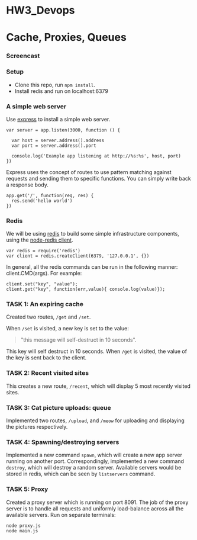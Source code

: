 # HW3_Devops
Cache, Proxies, Queues
=========================

### Screencast


### Setup

* Clone this repo, run `npm install`.
* Install redis and run on localhost:6379

### A simple web server

Use [express](http://expressjs.com/) to install a simple web server.

	var server = app.listen(3000, function () {
	
	  var host = server.address().address
	  var port = server.address().port
	
	  console.log('Example app listening at http://%s:%s', host, port)
	})

Express uses the concept of routes to use pattern matching against requests and sending them to specific functions.  You can simply write back a response body.

	app.get('/', function(req, res) {
	  res.send('hello world')
	})

### Redis

We will be using [redis](http://redis.io/) to build some simple infrastructure components, using the [node-redis client](https://github.com/mranney/node_redis).

	var redis = require('redis')
	var client = redis.createClient(6379, '127.0.0.1', {})

In general, all the redis commands can be run in the following manner: client.CMD(args). For example:

	client.set("key", "value");
	client.get("key", function(err,value){ console.log(value)});

### TASK 1: An expiring cache

Created two routes, `/get` and `/set`.

When `/set` is visited, a new key is set to the value:
> "this message will self-destruct in 10 seconds".

This key will self destruct in 10 seconds.
When `/get` is visited, the value of the key is sent back to the client. 

### TASK 2: Recent visited sites

This creates a new route, `/recent`, which will display 5 most recently visited sites.

### TASK 3: Cat picture uploads: queue

Implemented two routes, `/upload`, and `/meow` for uploading and displaying the pictures respectively.

### TASK 4: Spawning/destroying servers

Implemented a new command `spawn`, which will create a new app server running on another port. Correspondingly, implemented a new command `destroy`, which will destroy a random server. Available servers would be stored in redis, which can be seen by `listservers` command.

### TASK 5: Proxy

Created a proxy server which is running on port 8091. The job of the proxy server is to handle all requests and uniformly
load-balance across all the available servers. 
Run on separate terminals:

```
node proxy.js
node main.js
```

